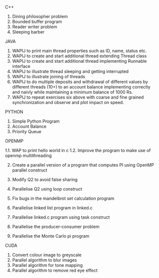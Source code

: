 C++

  1. Dining philosopher problem
  2. Bounded buffer program
  3. Reader writer problem
  4. Sleeping barber

JAVA

  1. WAPIJ to print main thread properties such as ID, name, status etc.
  2. WAPIJ to create and start additional thread extending Thread class 
  3. WAPIJ to create and start additional thread implementing Runnable interface
  4. WAPIJ to illustrate thread sleeping and getting interrupted
  5. WAPIJ to illustrate joining of threads
  6. WAPIJ to do multiple deposits and withdrawal of different values  by different threads (10+) to an account balance implementing correctly and naivly while maintaining a minimum balance of 1000 Rs.
  7. WAPIJ to repeat exercises six above with coarse and fine grained synchronization and observe and plot impact on speed. 

PYTHON

  1. Simple Python Program
  2. Account Balance
  3. Priority Queue
  
OPENMP

  1.1. WAP to print hello world in c
  1.2. Improve the program to make use of openmp multithreading
  
  2. Create a parallel version of a program that computes PI using OpenMP parallel construct
  
  3. Modify Q2 to avoid false sharing
  
  4. Parallelise Q2 using loop construct
  5. Fix bugs in the mandelbrot set calculation program
  6. Parallelise linked list program in linked.c
  7. Parallelise linked.c program using task construct
  8. Parallelise the producer-consumer problem
  9. Parallelise the Monte Carlo pi program
  
CUDA

  1. Convert colour image to greyscale
  2. Parallel algorithm to blur images
  3. Parallel algorithm for tone mapping
  4. Parallel algorithm to remove red eye effect
